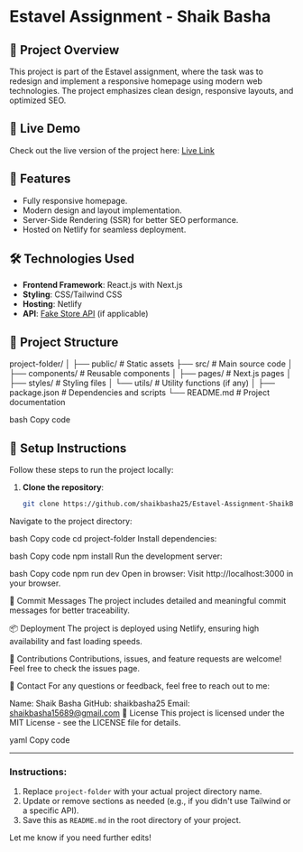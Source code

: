 # Estavel Assignment - Shaik Basha

## 🌟 Project Overview
This project is part of the Estavel assignment, where the task was to redesign and implement a responsive homepage using modern web technologies. The project emphasizes clean design, responsive layouts, and optimized SEO.

## 🔗 Live Demo
Check out the live version of the project here: [Live Link](https://bespoke-dusk-e78523.netlify.app/)

## 🚀 Features
- Fully responsive homepage.
- Modern design and layout implementation.
- Server-Side Rendering (SSR) for better SEO performance.
- Hosted on Netlify for seamless deployment.

## 🛠️ Technologies Used
- **Frontend Framework**: React.js with Next.js
- **Styling**: CSS/Tailwind CSS
- **Hosting**: Netlify
- **API**: [Fake Store API](https://fakestoreapi.com/) (if applicable)

## 📂 Project Structure
project-folder/ │ ├── public/ # Static assets ├── src/ # Main source code │ ├── components/ # Reusable components │ ├── pages/ # Next.js pages │ ├── styles/ # Styling files │ └── utils/ # Utility functions (if any) │ ├── package.json # Dependencies and scripts └── README.md # Project documentation

bash
Copy code

## 🧰 Setup Instructions
Follow these steps to run the project locally:

1. **Clone the repository**:
   ```bash
   git clone https://github.com/shaikbasha25/Estavel-Assignment-ShaikBasha.git
Navigate to the project directory:

bash
Copy code
cd project-folder
Install dependencies:

bash
Copy code
npm install
Run the development server:

bash
Copy code
npm run dev
Open in browser: Visit http://localhost:3000 in your browser.

📜 Commit Messages
The project includes detailed and meaningful commit messages for better traceability.

📦 Deployment
The project is deployed using Netlify, ensuring high availability and fast loading speeds.

🤝 Contributions
Contributions, issues, and feature requests are welcome! Feel free to check the issues page.

📧 Contact
For any questions or feedback, feel free to reach out to me:

Name: Shaik Basha
GitHub: shaikbasha25
Email: shaikbasha15689@gmail.com
📜 License
This project is licensed under the MIT License - see the LICENSE file for details.

yaml
Copy code

---

### Instructions:
1. Replace `project-folder` with your actual project directory name.
2. Update or remove sections as needed (e.g., if you didn't use Tailwind or a specific API).
3. Save this as `README.md` in the root directory of your project.

Let me know if you need further edits!